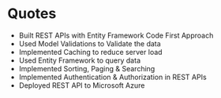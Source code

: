 # Quotes

- Built REST APIs with Entity Framework Code First Approach
- Used Model Validations to Validate the data
- Implemented Caching to reduce server load
- Used Entity Framework to query data
- Implemented Sorting, Paging & Searching
- Implemented Authentication & Authorization in REST APIs
- Deployed REST API to Microsoft Azure
